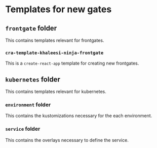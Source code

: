 # Templates for new gates

## `frontgate` folder

This contains templates relevant for frontgates.

### `cra-template-khaleesi-ninja-frontgate`

This is a `create-react-app` template for creating new frontgates.

## `kubernetes` folder

This contains templates relevant for kubernetes.

### `environment` folder

This contains the kustomizations necessary for the each environment.

### `service` folder

This contains the overlays necessary to define the service.
